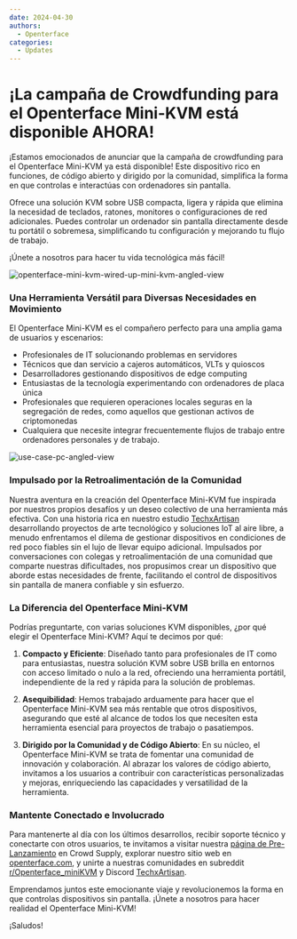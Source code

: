 ```yaml
---
date: 2024-04-30
authors:
  - Openterface
categories:
  - Updates
---
```

# ¡La campaña de Crowdfunding para el Openterface Mini-KVM está disponible AHORA!

¡Estamos emocionados de anunciar que la campaña de crowdfunding para el Openterface Mini-KVM ya está disponible! Este dispositivo rico en funciones, de código abierto y dirigido por la comunidad, simplifica la forma en que controlas e interactúas con ordenadores sin pantalla.

Ofrece una solución KVM sobre USB compacta, ligera y rápida que elimina la necesidad de teclados, ratones, monitores o configuraciones de red adicionales. Puedes controlar un ordenador sin pantalla directamente desde tu portátil o sobremesa, simplificando tu configuración y mejorando tu flujo de trabajo.

¡Únete a nosotros para hacer tu vida tecnológica más fácil!

![openterface-mini-kvm-wired-up-mini-kvm-angled-view](https://www.crowdsupply.com/img/418f/c93dc838-7dbf-4281-b6e0-16f1bee6418f/openterface-mini-kvm-wired-up-mini-kvm-angled-view_jpg_gallery-lg.jpg)

### Una Herramienta Versátil para Diversas Necesidades en Movimiento

El Openterface Mini-KVM es el compañero perfecto para una amplia gama de usuarios y escenarios:

- Profesionales de IT solucionando problemas en servidores
- Técnicos que dan servicio a cajeros automáticos, VLTs y quioscos
- Desarrolladores gestionando dispositivos de edge computing
- Entusiastas de la tecnología experimentando con ordenadores de placa única
- Profesionales que requieren operaciones locales seguras en la segregación de redes, como aquellos que gestionan activos de criptomonedas
- Cualquiera que necesite integrar frecuentemente flujos de trabajo entre ordenadores personales y de trabajo.

![use-case-pc-angled-view](https://www.crowdsupply.com/img/4003/335f6301-8abd-4efd-9803-9c6f8c6d4003/use-case-pc-angled-view_jpg_gallery-lg.jpg)

### Impulsado por la Retroalimentación de la Comunidad

Nuestra aventura en la creación del Openterface Mini-KVM fue inspirada por nuestros propios desafíos y un deseo colectivo de una herramienta más efectiva. Con una historia rica en nuestro estudio [TechxArtisan](https://techxartisan.com/en/) desarrollando proyectos de arte tecnológico y soluciones IoT al aire libre, a menudo enfrentamos el dilema de gestionar dispositivos en condiciones de red poco fiables sin el lujo de llevar equipo adicional. Impulsados por conversaciones con colegas y retroalimentación de una comunidad que comparte nuestras dificultades, nos propusimos crear un dispositivo que aborde estas necesidades de frente, facilitando el control de dispositivos sin pantalla de manera confiable y sin esfuerzo.

### La Diferencia del Openterface Mini-KVM

Podrías preguntarte, con varias soluciones KVM disponibles, ¿por qué elegir el Openterface Mini-KVM? Aquí te decimos por qué:

1. **Compacto y Eficiente**: Diseñado tanto para profesionales de IT como para entusiastas, nuestra solución KVM sobre USB brilla en entornos con acceso limitado o nulo a la red, ofreciendo una herramienta portátil, independiente de la red y rápida para la solución de problemas.
    
2. **Asequibilidad**: Hemos trabajado arduamente para hacer que el Openterface Mini-KVM sea más rentable que otros dispositivos, asegurando que esté al alcance de todos los que necesiten esta herramienta esencial para proyectos de trabajo o pasatiempos.
    
3. **Dirigido por la Comunidad y de Código Abierto**: En su núcleo, el Openterface Mini-KVM se trata de fomentar una comunidad de innovación y colaboración. Al abrazar los valores de código abierto, invitamos a los usuarios a contribuir con características personalizadas y mejoras, enriqueciendo las capacidades y versatilidad de la herramienta.

### Mantente Conectado e Involucrado

Para mantenerte al día con los últimos desarrollos, recibir soporte técnico y conectarte con otros usuarios, te invitamos a visitar nuestra [página de Pre-Lanzamiento](https://www.crowdsupply.com/techxartisan/openterface-mini-kvm) en Crowd Supply, explorar nuestro sitio web en [openterface.com](/), y unirte a nuestras comunidades en subreddit [r/Openterface_miniKVM](/reddit) y Discord [TechxArtisan](https://discord.com/invite/4khsrbGS).

Emprendamos juntos este emocionante viaje y revolucionemos la forma en que controlas dispositivos sin pantalla. ¡Únete a nosotros para hacer realidad el Openterface Mini-KVM!

¡Saludos!
